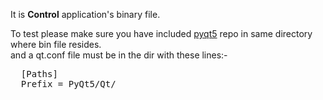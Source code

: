 It is <b>Control</b> application's binary file.

To test please make sure you have included [pyqt5](https://pypi.org/project/PyQt5/) repo in same directory where bin file resides. <br/>and a qt.conf file must be in the dir with these lines:- <br/> 
<pre>
  [Paths]
  Prefix = PyQt5/Qt/
</pre>

